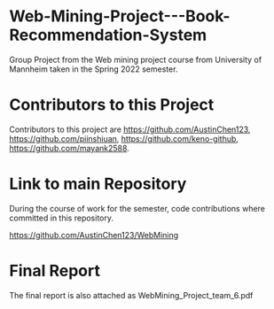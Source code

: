# Web-Mining-Project---Book-Recommendation-System
Group Project from the Web mining project course from University of Mannheim taken in the Spring 2022 semester.

# Contributors to this Project

Contributors to this project are https://github.com/AustinChen123, https://github.com/piinshiuan, https://github.com/keno-github, https://github.com/mayank2588.

# Link to main Repository

During the course of work for the semester, code contributions where committed in this repository.

https://github.com/AustinChen123/WebMining

# Final Report

The final report is also attached as WebMining_Project_team_6.pdf
